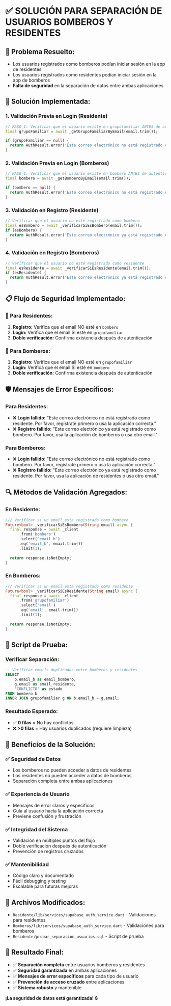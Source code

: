 # ✅ SOLUCIÓN PARA SEPARACIÓN DE USUARIOS BOMBEROS Y RESIDENTES

## 🎯 **Problema Resuelto:**
- Los usuarios registrados como bomberos podían iniciar sesión en la app de residentes
- Los usuarios registrados como residentes podían iniciar sesión en la app de bomberos
- **Falta de seguridad** en la separación de datos entre ambas aplicaciones

## 🔧 **Solución Implementada:**

### **1. Validación Previa en Login (Residente)**
```dart
// PASO 1: Verificar que el usuario existe en grupofamiliar ANTES de autenticar
final grupoFamiliar = await _getGrupoFamiliarByEmail(email.trim());

if (grupoFamiliar == null) {
  return AuthResult.error('Este correo electrónico no está registrado como residente. Por favor, regístrate primero o usa la aplicación correcta.');
}
```

### **2. Validación Previa en Login (Bomberos)**
```dart
// PASO 1: Verificar que el usuario existe en bombero ANTES de autenticar
final bombero = await _getBomberoByEmail(email.trim());

if (bombero == null) {
  return AuthResult.error('Este correo electrónico no está registrado como bombero. Por favor, regístrate primero o usa la aplicación correcta.');
}
```

### **3. Validación en Registro (Residente)**
```dart
// Verificar que el usuario no esté registrado como bombero
final esBombero = await _verificarSiEsBombero(email.trim());
if (esBombero) {
  return AuthResult.error('Este correo electrónico ya está registrado como bombero. Por favor, usa la aplicación de bomberos o usa otro email.');
}
```

### **4. Validación en Registro (Bomberos)**
```dart
// Verificar que el usuario no esté registrado como residente
final esResidente = await _verificarSiEsResidente(email.trim());
if (esResidente) {
  return AuthResult.error('Este correo electrónico ya está registrado como residente. Por favor, usa la aplicación de residentes o usa otro email.');
}
```

## 📋 **Flujo de Seguridad Implementado:**

### **🔐 Para Residentes:**
1. **Registro:** Verifica que el email NO esté en `bombero`
2. **Login:** Verifica que el email SÍ esté en `grupofamiliar`
3. **Doble verificación:** Confirma existencia después de autenticación

### **🔐 Para Bomberos:**
1. **Registro:** Verifica que el email NO esté en `grupofamiliar`
2. **Login:** Verifica que el email SÍ esté en `bombero`
3. **Doble verificación:** Confirma existencia después de autenticación

## 🛡️ **Mensajes de Error Específicos:**

### **Para Residentes:**
- ❌ **Login fallido:** "Este correo electrónico no está registrado como residente. Por favor, regístrate primero o usa la aplicación correcta."
- ❌ **Registro fallido:** "Este correo electrónico ya está registrado como bombero. Por favor, usa la aplicación de bomberos o usa otro email."

### **Para Bomberos:**
- ❌ **Login fallido:** "Este correo electrónico no está registrado como bombero. Por favor, regístrate primero o usa la aplicación correcta."
- ❌ **Registro fallido:** "Este correo electrónico ya está registrado como residente. Por favor, usa la aplicación de residentes o usa otro email."

## 🔍 **Métodos de Validación Agregados:**

### **En Residente:**
```dart
/// Verificar si un email está registrado como bombero
Future<bool> _verificarSiEsBombero(String email) async {
  final response = await _client
      .from('bombero')
      .select('email_b')
      .eq('email_b', email.trim())
      .limit(1);
  
  return response.isNotEmpty;
}
```

### **En Bomberos:**
```dart
/// Verificar si un email está registrado como residente
Future<bool> _verificarSiEsResidente(String email) async {
  final response = await _client
      .from('grupofamiliar')
      .select('email')
      .eq('email', email.trim())
      .limit(1);
  
  return response.isNotEmpty;
}
```

## 🧪 **Script de Prueba:**

### **Verificar Separación:**
```sql
-- Verificar emails duplicados entre bomberos y residentes
SELECT 
    b.email_b as email_bombero,
    g.email as email_residente,
    'CONFLICTO' as estado
FROM bombero b
INNER JOIN grupofamiliar g ON b.email_b = g.email;
```

### **Resultado Esperado:**
- ✅ **0 filas** = No hay conflictos
- ❌ **>0 filas** = Hay usuarios duplicados (requiere limpieza)

## 🎉 **Beneficios de la Solución:**

### ✅ **Seguridad de Datos**
- Los bomberos no pueden acceder a datos de residentes
- Los residentes no pueden acceder a datos de bomberos
- Separación completa entre ambas aplicaciones

### ✅ **Experiencia de Usuario**
- Mensajes de error claros y específicos
- Guía al usuario hacia la aplicación correcta
- Previene confusión y frustración

### ✅ **Integridad del Sistema**
- Validación en múltiples puntos del flujo
- Doble verificación después de autenticación
- Prevención de registros cruzados

### ✅ **Mantenibilidad**
- Código claro y documentado
- Fácil debugging y testing
- Escalable para futuras mejoras

## 📁 **Archivos Modificados:**
- `Residente/lib/services/supabase_auth_service.dart` - Validaciones para residentes
- `Bomberos/lib/services/supabase_auth_service.dart` - Validaciones para bomberos
- `Residente/probar_separacion_usuarios.sql` - Script de prueba

## 🚀 **Resultado Final:**
- ✅ **Separación completa** entre usuarios bomberos y residentes
- ✅ **Seguridad garantizada** en ambas aplicaciones
- ✅ **Mensajes de error específicos** para cada tipo de usuario
- ✅ **Prevención de acceso cruzado** entre aplicaciones
- ✅ **Sistema robusto** y mantenible

**¡La seguridad de datos está garantizada!** 🔒
